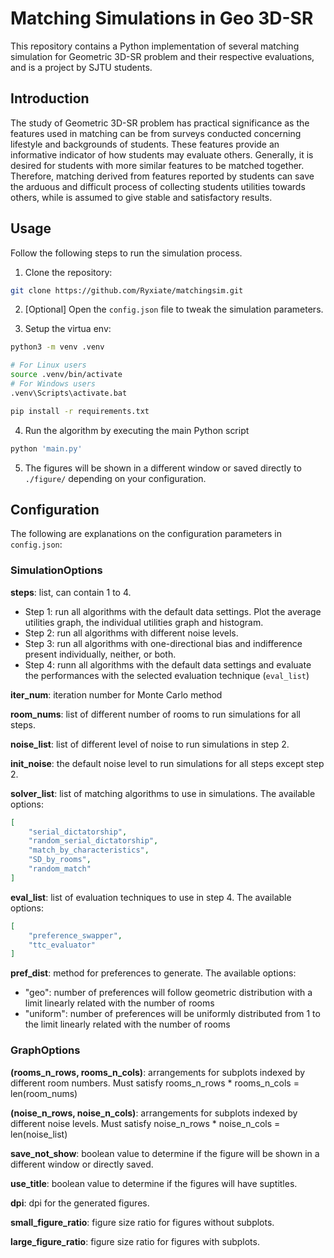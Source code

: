 # Matching Simulations in Geo 3D-SR

This repository contains a Python implementation of several matching simulation for Geometric 3D-SR problem and their respective evaluations, and is a project by SJTU students.

## Introduction

The study of Geometric 3D-SR problem has practical significance as the features used in matching can be from surveys conducted concerning lifestyle and backgrounds of students. These features provide an informative indicator of how students may evaluate others. Generally, it is desired for students with more similar features to be matched together. Therefore, matching derived from features reported by students can save the arduous and difficult process of collecting students utilities towards others, while is assumed to give stable and satisfactory results.

## Usage

Follow the following steps to run the simulation process.

1. Clone the repository:

```bash
git clone https://github.com/Ryxiate/matchingsim.git
```

2. \[Optional\] Open the `config.json` file to tweak the simulation parameters.

3. Setup the virtua env:

```bash
python3 -m venv .venv

# For Linux users
source .venv/bin/activate
# For Windows users
.venv\Scripts\activate.bat

pip install -r requirements.txt
```

4. Run the algorithm by executing the main Python script

```bash
python 'main.py'
```

5. The figures will be shown in a different window or saved directly to `./figure/` depending on your configuration.

## Configuration

The following are explanations on the configuration parameters in `config.json`:

### SimulationOptions
__steps__: list, can contain 1 to 4.
- Step 1: run all algorithms with the default data settings. Plot the average utilities graph, the individual utilities graph and histogram.
- Step 2: run all algorithms with different noise levels.
- Step 3: run all algorithms with one-directional bias and indifference present individually, neither, or both.
- Step 4: runn all algorithms with the default data settings and evaluate the performances with the selected evaluation technique (`eval_list`)

__iter_num__: iteration number for Monte Carlo method

__room_nums__: list of different number of rooms to run simulations for all steps.

__noise_list__: list of different level of noise to run simulations in step 2.

__init_noise__: the default noise level to run simulations for all steps except step 2.

__solver_list__: list of matching algorithms to use in simulations. The available options:
```json
[
    "serial_dictatorship", 
    "random_serial_dictatorship",
    "match_by_characteristics", 
    "SD_by_rooms", 
    "random_match"
]
```
__eval_list__: list of evaluation techniques to use in step 4. The available options:
```json
[
    "preference_swapper", 
    "ttc_evaluator"
]
```
__pref_dist__: method for preferences to generate. The available options:
- "geo": number of preferences will follow geometric distribution with a limit linearly related with the number of rooms
- "uniform": number of preferences will be uniformly distributed from 1 to the limit linearly related with the number of rooms

### GraphOptions
__(rooms_n_rows, rooms_n_cols)__: arrangements for subplots indexed by different room numbers. Must satisfy rooms_n_rows * rooms_n_cols = len(room_nums)

__(noise_n_rows, noise_n_cols)__: arrangements for subplots indexed by different noise levels. Must satisfy noise_n_rows * noise_n_cols = len(noise_list)

__save_not_show__: boolean value to determine if the figure will be shown in a different window or directly saved.

__use_title__: boolean value to determine if the figures will have suptitles.

__dpi__: dpi for the generated figures.

__small_figure_ratio__: figure size ratio for figures without subplots.

__large_figure_ratio__: figure size ratio for figures with subplots.